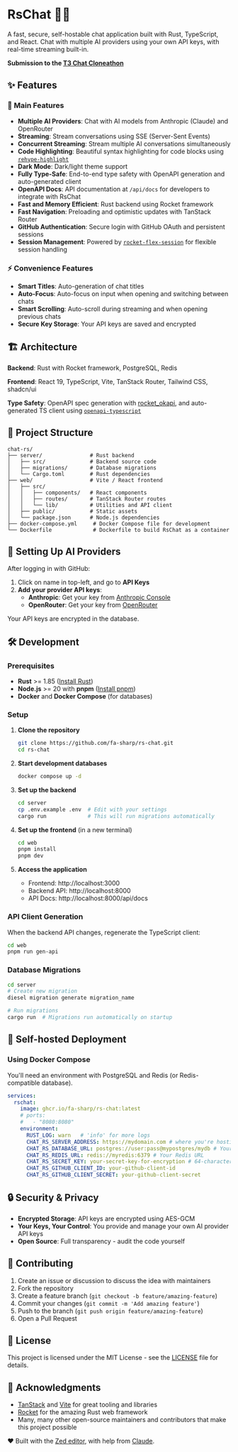 # RsChat 🤖💬

A fast, secure, self-hostable chat application built with Rust, TypeScript, and React. Chat with multiple AI providers using your own API keys, with real-time streaming built-in.

**Submission to the [T3 Chat Cloneathon](https://cloneathon.t3.chat/)**

## ✨ Features

### 🚀 Main Features

- **Multiple AI Providers**: Chat with AI models from Anthropic (Claude) and OpenRouter
- **Streaming**: Stream conversations using SSE (Server-Sent Events)
- **Concurrent Streaming**: Stream multiple AI conversations simultaneously
- **Code Highlighting**: Beautiful syntax highlighting for code blocks using [`rehype-highlight`](https://github.com/rehypejs/rehype-highlight)
- **Dark Mode**: Dark/light theme support
- **Fully Type-Safe**: End-to-end type safety with OpenAPI generation and auto-generated client
- **OpenAPI Docs**: API documentation at `/api/docs` for developers to integrate with RsChat
- **Fast and Memory Efficient**: Rust backend using Rocket framework
- **Fast Navigation**: Preloading and optimistic updates with TanStack Router
- **GitHub Authentication**: Secure login with GitHub OAuth and persistent sessions
- **Session Management**: Powered by [`rocket-flex-session`](https://github.com/fa-sharp/rocket-flex-session) for flexible session handling

### ⚡ Convenience Features

- **Smart Titles**: Auto-generation of chat titles
- **Auto-Focus**: Auto-focus on input when opening and switching between chats
- **Smart Scrolling**: Auto-scroll during streaming and when opening previous chats
- **Secure Key Storage**: Your API keys are saved and encrypted

## 🏗️ Architecture

**Backend**: Rust with Rocket framework, PostgreSQL, Redis

**Frontend**: React 19, TypeScript, Vite, TanStack Router, Tailwind CSS, shadcn/ui

**Type Safety**: OpenAPI spec generation with [rocket_okapi](https://github.com/GREsau/okapi), and auto-generated TS client using [`openapi-typescript`](https://openapi-ts.dev/)

## 📁 Project Structure

```
chat-rs/
├── server/               # Rust backend
│   ├── src/              # Backend source code
│   ├── migrations/       # Database migrations
│   └── Cargo.toml        # Rust dependencies
├── web/                  # Vite / React frontend
│   ├── src/
│   │   ├── components/   # React components
│   │   ├── routes/       # TanStack Router routes
│   │   └── lib/          # Utilities and API client
│   ├── public/           # Static assets
│   └── package.json      # Node.js dependencies
├── docker-compose.yml     # Docker Compose file for development
└── Dockerfile             # Dockerfile to build RsChat as a container
```

## 🔑 Setting Up AI Providers

After logging in with GitHub:

1. Click on name in top-left, and go to **API Keys**
2. **Add your provider API keys**:
   - **Anthropic**: Get your key from [Anthropic Console](https://console.anthropic.com/)
   - **OpenRouter**: Get your key from [OpenRouter](https://openrouter.ai/keys)

Your API keys are encrypted in the database.

## 🛠️ Development

### Prerequisites

- **Rust** >= 1.85 ([Install Rust](https://rustup.rs/))
- **Node.js** >= 20 with **pnpm** ([Install pnpm](https://pnpm.io/installation))
- **Docker** and **Docker Compose** (for databases)
### Setup

1. **Clone the repository**
   ```bash
   git clone https://github.com/fa-sharp/rs-chat.git
   cd rs-chat
   ```

2. **Start development databases**
   ```bash
   docker compose up -d
   ```

3. **Set up the backend**
   ```bash
   cd server
   cp .env.example .env  # Edit with your settings
   cargo run             # This will run migrations automatically
   ```

4. **Set up the frontend** (in a new terminal)
   ```bash
   cd web
   pnpm install
   pnpm dev
   ```

5. **Access the application**
   - Frontend: http://localhost:3000
   - Backend API: http://localhost:8000
   - API Docs: http://localhost:8000/api/docs


### API Client Generation

When the backend API changes, regenerate the TypeScript client:

```bash
cd web
pnpm run gen-api
```

### Database Migrations

```bash
cd server
# Create new migration
diesel migration generate migration_name

# Run migrations
cargo run  # Migrations run automatically on startup
```

## 🐳 Self-hosted Deployment

### Using Docker Compose

You'll need an environment with PostgreSQL and Redis (or Redis-compatible database).

```docker-compose.yml
services:
  rschat:
    image: ghcr.io/fa-sharp/rs-chat:latest
    # ports:
    #   - "8080:8080"
    environment:
      RUST_LOG: warn   # 'info' for more logs
      CHAT_RS_SERVER_ADDRESS: https://mydomain.com # where you're hosting the app
      CHAT_RS_DATABASE_URL: postgres://user:pass@mypostgres/mydb # Your PostgreSQL URL
      CHAT_RS_REDIS_URL: redis://myredis:6379 # Your Redis URL
      CHAT_RS_SECRET_KEY: your-secret-key-for-encryption # 64-character hex string
      CHAT_RS_GITHUB_CLIENT_ID: your-github-client-id
      CHAT_RS_GITHUB_CLIENT_SECRET: your-github-client-secret
```

## 🔒 Security & Privacy

- **Encrypted Storage**: API keys are encrypted using AES-GCM
- **Your Keys, Your Control**: You provide and manage your own AI provider API keys
- **Open Source**: Full transparency - audit the code yourself

## 🤝 Contributing

1. Create an issue or discussion to discuss the idea with maintainers
1. Fork the repository
1. Create a feature branch (`git checkout -b feature/amazing-feature`)
1. Commit your changes (`git commit -m 'Add amazing feature'`)
1. Push to the branch (`git push origin feature/amazing-feature`)
1. Open a Pull Request

## 📝 License

This project is licensed under the MIT License - see the [LICENSE](LICENSE) file for details.

## 🙏 Acknowledgments

- [TanStack](https://tanstack.com/) and [Vite](https://vitejs.dev/) for great tooling and libraries
- [Rocket](https://rocket.rs/) for the amazing Rust web framework
- Many, many other open-source maintainers and contributors that make this project possible

❤️ Built with the [Zed editor](https://zed.dev/), with help from [Claude](https://claude.ai/).
